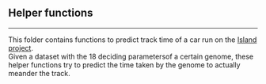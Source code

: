 ## Helper functions
---
This folder contains functions to predict track time of a car run on the [Island project](https://github.com/ad71/Unity-Projects-2/tree/master/Car%20AI%20GA).
<br>
Given a dataset with the 18 deciding parametersof a certain genome, these helper functions try to predict the time taken by the genome to actually meander the track.

